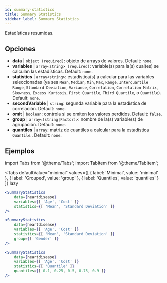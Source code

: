 ```yaml
---
id: summary-statistics 
title: Summary Statistics
sidebar_label: Summary Statistics
---
```


Estadísticas resumidas.

## Opciones

* __data__ | `object (required)`: objeto de arrays de valores. Default: `none`.
* __variables__ | `array<string> (required)`: variable(s) para la(s) cual(es) se calculan las estadísticas. Default: `none`.
* __statistics__ | `array<string>`: estadística(s) a calcular para las variables seleccionadas (ya sea `Mean`, `Median`, `Min`, `Max`, `Range`, `Interquartile Range`, `Standard Deviation`, `Variance`, `Correlation`, `Correlation Matrix`, `Skewness`, `Excess Kurtosis`, `First Quartile`, `Third Quartile`, o `Quantile`). Default: `none`.
* __secondVariable__ | `string`: segunda variable para la estadística de correlación. Default: `none`.
* __omit__ | `boolean`: controla si se omiten los valores perdidos. Default: `false`.
* __group__ | `array<(string|Factor)>`: nombre de la(s) variable(s) de agrupación. Default: `none`.
* __quantiles__ | `array`: matriz de cuantiles a calcular para la estadística `Quantile`.. Default: `none`.


## Ejemplos

import Tabs from '@theme/Tabs';
import TabItem from '@theme/TabItem';

<Tabs
    defaultValue="minimal"
    values={[
        { label: 'Minimal', value: 'minimal' },
        { label: 'Grouped', value: 'group' },
        { label: 'Quantiles', value: 'quantiles' }
    ]}
    lazy
>

<TabItem value="minimal">

```jsx live
<SummaryStatistics 
    data={heartdisease} 
    variables={[ 'Age', 'Cost' ]}
    statistics={[ 'Mean', 'Standard Deviation' ]}
/>
```

</TabItem>

<TabItem value="group" >

```jsx live
<SummaryStatistics 
    data={heartdisease} 
    variables={[ 'Age', 'Cost' ]}
    statistics={[ 'Mean', 'Standard Deviation' ]}
    group={[ 'Gender' ]}
/>
```
</TabItem>

<TabItem value="quantiles">

```jsx live
<SummaryStatistics 
    data={heartdisease} 
    variables={[ 'Age', 'Cost' ]}
    statistics={[ 'Quantile' ]}
    quantiles={[ 0.1, 0.25, 0.5, 0.75, 0.9 ]}
/>
```

</TabItem>

</Tabs>
